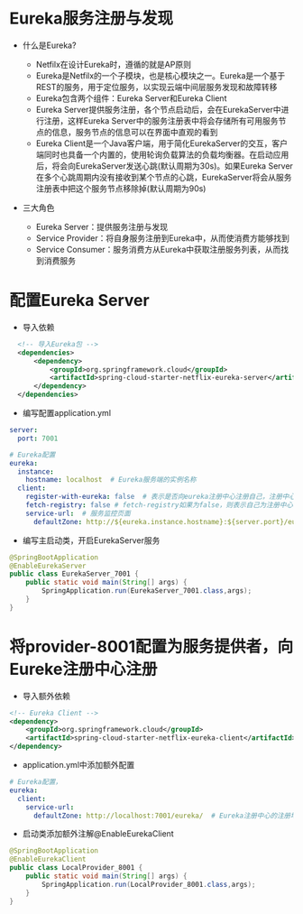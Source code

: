 # Eureka服务注册与发现
- 什么是Eureka?
  - Netfilx在设计Eureka时，遵循的就是AP原则
  - Eureka是Netfilx的一个子模块，也是核心模块之一。Eureka是一个基于REST的服务，用于定位服务，以实现云端中间层服务发现和故障转移
  - Eureka包含两个组件：Eureka Server和Eureka Client
  - Eureka Server提供服务注册，各个节点启动后，会在EurekaServer中进行注册，这样Eureka Server中的服务注册表中将会存储所有可用服务节点的信息，服务节点的信息可以在界面中直观的看到
  - Eureka Client是一个Java客户端，用于简化EurekaServer的交互，客户端同时也具备一个内置的，使用轮询负载算法的负载均衡器。在启动应用后，将会向EurekaServer发送心跳(默认周期为30s)。如果Eureka Server在多个心跳周期内没有接收到某个节点的心跳，EurekaServer将会从服务注册表中把这个服务节点移除掉(默认周期为90s)

- 三大角色
  - Eureka Server：提供服务注册与发现
  - Service Provider：将自身服务注册到Eureka中，从而使消费方能够找到
  - Service Consumer：服务消费方从Eureka中获取注册服务列表，从而找到消费服务


# 配置Eureka Server
- 导入依赖
```xml
  <!-- 导入Eureka包 -->
  <dependencies>
      <dependency>
          <groupId>org.springframework.cloud</groupId>
          <artifactId>spring-cloud-starter-netflix-eureka-server</artifactId>
      </dependency>
  </dependencies>
```
- 编写配置application.yml
```yml
server:
  port: 7001

# Eureka配置
eureka:
  instance:
    hostname: localhost  # Eureka服务端的实例名称
  client:
    register-with-eureka: false  # 表示是否向eureka注册中心注册自己，注册中心不需要注册自己
    fetch-registry: false # fetch-registry如果为false，则表示自己为注册中心
    service-url:  # 服务监控页面
      defaultZone: http://${eureka.instance.hostname}:${server.port}/eureka/
```
- 编写主启动类，开启EurekaServer服务
```java
@SpringBootApplication
@EnableEurekaServer
public class EurekaServer_7001 {
    public static void main(String[] args) {
        SpringApplication.run(EurekaServer_7001.class,args);
    }
}
```
# 将provider-8001配置为服务提供者，向Eureke注册中心注册
- 导入额外依赖
```xml
<!-- Eureka Client -->
<dependency>
    <groupId>org.springframework.cloud</groupId>
    <artifactId>spring-cloud-starter-netflix-eureka-client</artifactId>
</dependency>
```
- application.yml中添加额外配置
```yml
# Eureka配置，
eureka:
  client:
    service-url:
      defaultZone: http://localhost:7001/eureka/  # Eureka注册中心的注册地址
```
- 启动类添加额外注解@EnableEurekaClient
```java
@SpringBootApplication
@EnableEurekaClient
public class LocalProvider_8001 {
    public static void main(String[] args) {
        SpringApplication.run(LocalProvider_8001.class,args);
    }
}
```
